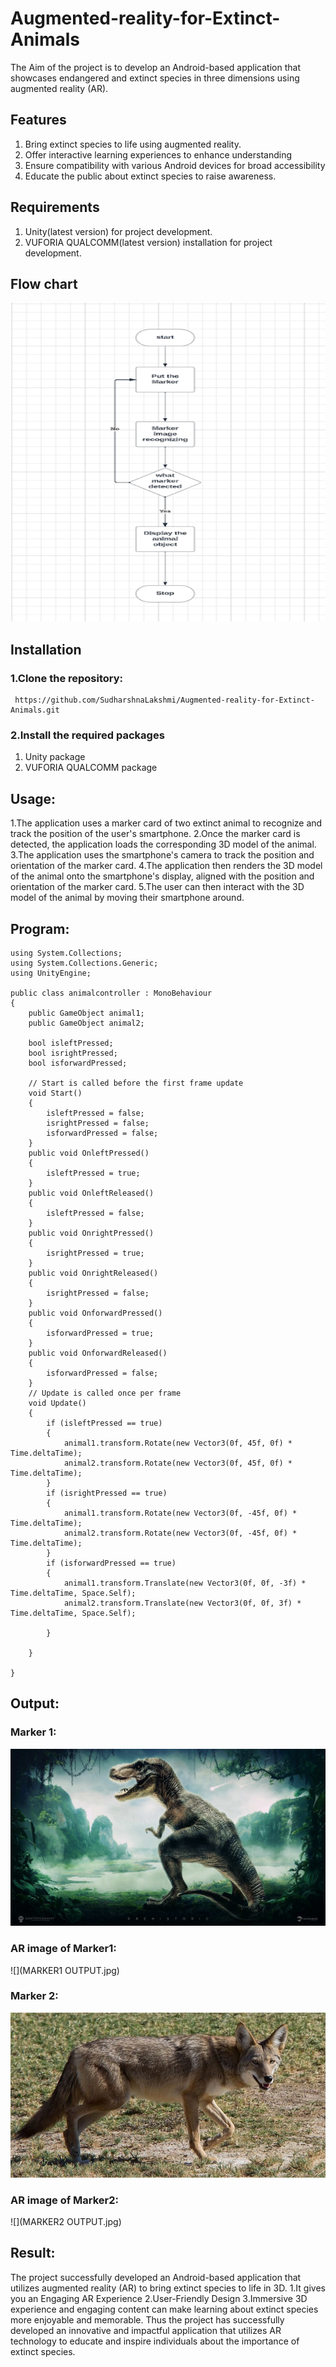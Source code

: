 # Augmented-reality-for-Extinct-Animals
The Aim of the project is to develop an Android-based application that showcases endangered and extinct species in three dimensions using augmented reality (AR).
## Features
1. Bring extinct species to life using augmented reality.
2. Offer interactive learning experiences to enhance understanding
3. Ensure compatibility with various Android devices for broad accessibility
4.  Educate the public about extinct species to raise awareness.

## Requirements
 
 1. Unity(latest version) for project development.
 2. VUFORIA QUALCOMM(latest version) installation for project development.

## Flow chart
[![](FLOWCHART.png)](https://github.com/SudharshnaLakshmi/Augmented-reality-for-Extinct-Animals/blob/main/FLOWCHART.png)
## Installation
  ### 1.Clone the repository:
  ```
   https://github.com/SudharshnaLakshmi/Augmented-reality-for-Extinct-Animals.git
  ```
  ### 2.Install the required packages
  
  1. Unity package
  2. VUFORIA QUALCOMM package
  
    
## Usage:

1.The application uses a marker card of two extinct animal to recognize and track the position of the user's smartphone.
2.Once the marker card is detected, the application loads the corresponding 3D model of the animal.
3.The application uses the smartphone's camera to track the position and orientation of the marker card.
4.The application then renders the 3D model of the animal onto the smartphone's display, aligned with the position and orientation of the marker card.
5.The user can then interact with the 3D model of the animal by moving their smartphone around.

## Program:
```
using System.Collections;
using System.Collections.Generic;
using UnityEngine;

public class animalcontroller : MonoBehaviour
{
    public GameObject animal1;
    public GameObject animal2;

    bool isleftPressed;
    bool isrightPressed;
    bool isforwardPressed;

    // Start is called before the first frame update
    void Start()
    {
        isleftPressed = false;
        isrightPressed = false;
        isforwardPressed = false;
    }
    public void OnleftPressed()
    {
        isleftPressed = true;
    }
    public void OnleftReleased()
    {
        isleftPressed = false;
    }
    public void OnrightPressed()
    {
        isrightPressed = true;
    }
    public void OnrightReleased()
    {
        isrightPressed = false;
    }
    public void OnforwardPressed()
    {
        isforwardPressed = true;
    }
    public void OnforwardReleased()
    {
        isforwardPressed = false;
    }
    // Update is called once per frame
    void Update()
    {
        if (isleftPressed == true)
        {
            animal1.transform.Rotate(new Vector3(0f, 45f, 0f) * Time.deltaTime);
            animal2.transform.Rotate(new Vector3(0f, 45f, 0f) * Time.deltaTime);
        }
        if (isrightPressed == true)
        {
            animal1.transform.Rotate(new Vector3(0f, -45f, 0f) * Time.deltaTime);
            animal2.transform.Rotate(new Vector3(0f, -45f, 0f) * Time.deltaTime);
        }
        if (isforwardPressed == true)
        {
            animal1.transform.Translate(new Vector3(0f, 0f, -3f) * Time.deltaTime, Space.Self);
            animal2.transform.Translate(new Vector3(0f, 0f, 3f) * Time.deltaTime, Space.Self);

        }

    }

}
```
## Output:
### Marker 1:
![](MARKER1.jpg)


### AR image of Marker1:
![](MARKER1 OUTPUT.jpg)


### Marker 2:
![](MARKER2.JPG)


### AR image of Marker2:
![](MARKER2 OUTPUT.jpg)




## Result:

  The project successfully developed an Android-based application that utilizes augmented reality (AR) to bring extinct species to life in 3D.
    1.It gives you an Engaging AR Experience
    2.User-Friendly Design
    3.Immersive 3D experience and engaging content can make learning about extinct species more enjoyable and memorable.
  Thus the project has successfully developed an innovative and impactful application that utilizes AR technology to educate and inspire individuals about the importance of extinct species.

